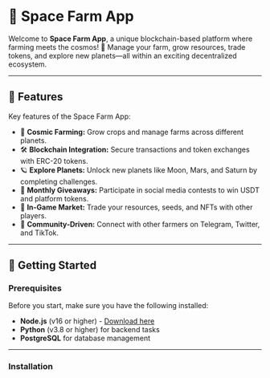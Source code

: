 # 🌌 Space Farm App

Welcome to **Space Farm App**, a unique blockchain-based platform where farming meets the cosmos! 🚀 Manage your farm, grow resources, trade tokens, and explore new planets—all within an exciting decentralized ecosystem.

---

## 🌟 Features

Key features of the Space Farm App:

- 🌱 **Cosmic Farming:** Grow crops and manage farms across different planets.
- 🛠️ **Blockchain Integration:** Secure transactions and token exchanges with ERC-20 tokens.
- 🪐 **Explore Planets:** Unlock new planets like Moon, Mars, and Saturn by completing challenges.
- 🎁 **Monthly Giveaways:** Participate in social media contests to win USDT and platform tokens.
- 🛒 **In-Game Market:** Trade your resources, seeds, and NFTs with other players.
- 🤝 **Community-Driven:** Connect with other farmers on Telegram, Twitter, and TikTok.

---

## 🚀 Getting Started

### Prerequisites

Before you start, make sure you have the following installed:

- **Node.js** (v16 or higher) - [Download here](https://nodejs.org/)  
- **Python** (v3.8 or higher) for backend tasks  
- **PostgreSQL** for database management  

---

### Installation

